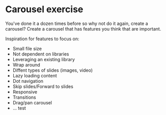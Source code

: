 # Carousel exercise
You've done it a dozen times before so why not do it again, create a carousel? Create a carousel that has features you think that are important.

Inspiration for features to focus on:
- Small file size
- Not dependent on libraries
- Leveraging an existing library
- Wrap around
- Diffent types of slides (images, video)
- Lazy loading content
- Dot navigation
- Skip slides/Forward to slides
- Responsive
- Transitions
- Drag/pan carousel
- ...
test
